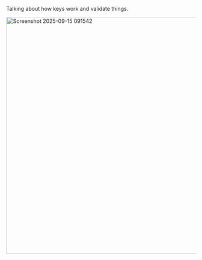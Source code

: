 Talking about how keys work and validate things.

<img width="976" height="631" alt="Screenshot 2025-09-15 091542" src="https://github.com/user-attachments/assets/1568dcf1-06ec-43a0-b94b-02f528d4a762" />
